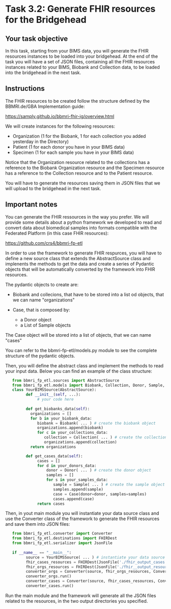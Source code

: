 # Task 3.2: Generate FHIR resources for the Bridgehead

## Your task objective

In this task, starting from your BIMS data, you will generate the 
FHIR resources instances to be loaded into your bridgehead. 
At the end of the task you will have a set of JSON files, containing all the 
FHIR resources instances related to your BIMS, Biobank and Collection data, to be 
loaded into the bridgehead in the next task.

## Instructions

The FHIR resources to be created follow the structure defined by the 
BBMRI.de/GBA Implementation guide: 

https://samply.github.io/bbmri-fhir-ig/overview.html

We will create instances for the following resources: 

 - Organization (1 for the Biobank, 1 for each collection you 
   added yesterday in the Directory)
 - Patient (1 for each donor you have in your BIMS data)
 - Specimen (1 for each sample you have in your BIMS data)

Notice that the Organization resource related to the collections has 
a reference to the Biobank Organization resource and the Specimen resource 
has a reference to the Collection resource and to the Patient resource.

You will have to generate the resources saving them in JSON files that we will
upload to the bridgehead in the next task.

## Important notes

You can generate the FHIR ressources in the way you prefer. We will 
provide some details about a python framework we developed to 
read and convert data about biomedical samples into formats compatible with the 
Federated Platform (in this case FHIR resources): 

https://github.com/crs4/bbmri-fp-etl

In order to use the framework to generate FHIR respurces, you will have to define 
a new source class that extends the AbstractSource class and implenents the 
methods to get the data and create a series of Pydantic objects that will be 
automatically converted by the framework into FHIR resources.

The pydantic objects to create are: 

- Biobank and collecions, that have to be stored into a list od objects, 
      that we can name "organizations"

- Case, that is composed by: 
    - a  Donor object
    - a  List of Sample objects

The Case object will be stored into a list of objects, that we can name "cases"

You can refer to the bbmri-fp-etl/models.py module to see the complete structure of
the pydantic objects.

Then, you will define the abstract class and implement the methods to read your 
input data. Below you can find an example of the class structure: 

```python
   from bbmri_fp_etl.sources import AbstractSource
   from bbmri_fp_etl.models import Biobank, Collection, Donor, Sample, Case
   class YourBIMSSource(AbstractSource):
         def __init__(self, ...):
              # your code here
    
         def get_biobanks_data(self):
           organizations = []
           for b in your_biobank_data:
              biobank = Biobank( ... ) # create the biobank object
              organizations.append(biobank)
              for c in your_collections_data:
                 collection = Collection( ... ) # create the collection object
                 organizations.append(collection)
           return organizations

         def get_cases_data(self):
              cases = []
              for d in your_donors_data:
                  donor = Donor( ... ) # create the donor object
                  samples = []
                  for s in your_samples_data:
                     sample = Sample( ... ) # create the sample object
                     samples.append(sample)
                     case = Case(donor=donor, samples=samples)
                     cases.append(case)
              return cases

```
Then, in yout main module you will instantiate your data source class and use the 
Converter class of the framework to generate the FHIR resources and save them into JSON files:
```python
   from bbmri_fp_etl.converter import Converter
   from bbmri_fp_etl.destinations import FHIRDest
   from bbmri_fp_etl.serializer import JsonFile
   
   if __name__ == "__main__":
         source = YourBIMSSource( ... ) # instantiate your data source
         fhir_cases_resources = FHIRDest(JsonFile('./fhir_output_cases'))
         fhir_orgs_resources = FHIRDest(JsonFile('./fhir__output_resources'))#
         converter_orgs = Converter(source, fhir_orgs_resources, Converter.ORGANIZATION)
         converter_orgs.run()
         converter_cases = Converter(source, fhir_cases_resources, Converter.CASE)
         converter_cases.run()
```

Run the main module and the framework will generate all the JSON files related
to the resources, in the two output directories you specified.


